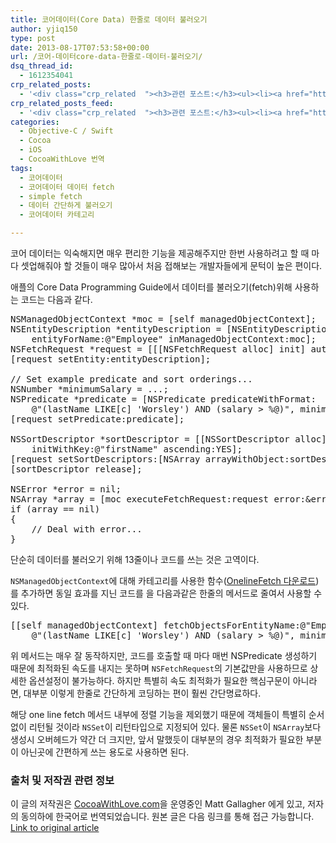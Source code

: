 ```yaml
---
title: 코어데이터(Core Data) 한줄로 데이터 불러오기
author: yjiq150
type: post
date: 2013-08-17T07:53:58+00:00
url: /코어-데이터core-data-한줄로-데이터-불러오기/
dsq_thread_id:
  - 1612354041
crp_related_posts:
  - '<div class="crp_related  "><h3>관련 포스트:</h3><ul><li><a href="https://www.letmecompile.com/kotlin-coroutine-vs-javascript-async-comparison/"     class="post-873"><span class="crp_title">JavaScript 개발자에게 Kotlin coroutine 10분만에 이해시키기</span></a></li><li><a href="https://www.letmecompile.com/swift-struct-vs-class-%ec%b0%a8%ec%9d%b4%ec%a0%90-%eb%b9%84%ea%b5%90-%eb%b6%84%ec%84%9d/"     class="post-706"><span class="crp_title">Swift struct vs. class 차이점 비교 분석</span></a></li><li><a href="https://www.letmecompile.com/redis-cluster-sentinel-overview/"     class="post-770"><span class="crp_title">레디스 클러스터, 센티넬 구성 및 동작 방식</span></a></li><li><a href="https://www.letmecompile.com/how-cloudflare-works/"     class="post-739"><span class="crp_title">클라우드플레어(Cloudflare) 동작 원리</span></a></li><li><a href="https://www.letmecompile.com/api-auth-jwt-jwk-explained/"     class="post-800"><span class="crp_title">API 서버 인증을 위한 JWT와 JWK 이해하기</span></a></li></ul><div class="crp_clear"></div></div>'
crp_related_posts_feed:
  - '<div class="crp_related  "><h3>관련 포스트:</h3><ul><li><a href="https://www.letmecompile.com/kotlin-coroutine-vs-javascript-async-comparison/"     class="post-873"><span class="crp_title">JavaScript 개발자에게 Kotlin coroutine 10분만에 이해시키기</span></a></li><li><a href="https://www.letmecompile.com/swift-struct-vs-class-%ec%b0%a8%ec%9d%b4%ec%a0%90-%eb%b9%84%ea%b5%90-%eb%b6%84%ec%84%9d/"     class="post-706"><span class="crp_title">Swift struct vs. class 차이점 비교 분석</span></a></li><li><a href="https://www.letmecompile.com/redis-cluster-sentinel-overview/"     class="post-770"><span class="crp_title">레디스 클러스터, 센티넬 구성 및 동작 방식</span></a></li><li><a href="https://www.letmecompile.com/how-cloudflare-works/"     class="post-739"><span class="crp_title">클라우드플레어(Cloudflare) 동작 원리</span></a></li><li><a href="https://www.letmecompile.com/api-auth-jwt-jwk-explained/"     class="post-800"><span class="crp_title">API 서버 인증을 위한 JWT와 JWK 이해하기</span></a></li></ul><div class="crp_clear"></div></div>'
categories:
  - Objective-C / Swift
  - Cocoa
  - iOS
  - CocoaWithLove 번역
tags:
  - 코어데이터
  - 코어데이터 데이터 fetch
  - simple fetch
  - 데이터 간단하게 불러오기
  - 코어데이터 카테고리

---
```

코어 데이터는 익숙해지면 매우 편리한 기능을 제공해주지만 한번 사용하려고 할 때 마다 셋업해줘야 할 것들이 매우 많아서 처음 접해보는 개발자들에게 문턱이 높은 편이다.

애플의 Core Data Programming Guide에서 데이터를 불러오기(fetch)위해 사용하는 코드는 다음과 같다.

<pre>NSManagedObjectContext *moc = [self managedObjectContext];
NSEntityDescription *entityDescription = [NSEntityDescription
    entityForName:@"Employee" inManagedObjectContext:moc];
NSFetchRequest *request = [[[NSFetchRequest alloc] init] autorelease];
[request setEntity:entityDescription];

// Set example predicate and sort orderings...
NSNumber *minimumSalary = ...;
NSPredicate *predicate = [NSPredicate predicateWithFormat:
    @"(lastName LIKE[c] 'Worsley') AND (salary &gt; %@)", minimumSalary];
[request setPredicate:predicate];

NSSortDescriptor *sortDescriptor = [[NSSortDescriptor alloc]
    initWithKey:@"firstName" ascending:YES];
[request setSortDescriptors:[NSArray arrayWithObject:sortDescriptor]];
[sortDescriptor release];

NSError *error = nil;
NSArray *array = [moc executeFetchRequest:request error:&error];
if (array == nil)
{
    // Deal with error...
}
</pre>

단순히 데이터를 불러오기 위해 13줄이나 코드를 쓰는 것은 고역이다.

`NSManagedObjectContext`에 대해 카테고리를 사용한 함수([OnelineFetch 다운로드][1])를 추가하면 동일 효과를 지닌 코드를 을 다음과같은 한줄의 메서드로 줄여서 사용할 수 있다.

<pre>[[self managedObjectContext] fetchObjectsForEntityName:@"Employee" withPredicate:
    @"(lastName LIKE[c] 'Worsley') AND (salary &gt; %@)", minimumSalary];
</pre>

위 메서드는 매우 잘 동작하지만, 코드를 호출할 때 마다 매번 NSPredicate 생성하기 때문에 최적화된 속도를 내지는 못하며 `NSFetchRequest`의 기본값만을 사용하므로 상세한 옵션설정이 불가능하다. 하지만 특별히 속도 최적화가 필요한 핵심구문이 아니라면, 대부분 이렇게 한줄로 간단하게 코딩하는 편이 훨씬 간단명료하다.

해당 one line fetch 메서드 내부에 정렬 기능을 제외했기 때문에 객체들이 특별히 순서없이 리턴될 것이라 `NSSet`이 리턴타입으로 지정되어 있다. 물론 `NSSet`이 `NSArray`보다 생성시 오버헤드가 약간 더 크지만, 앞서 말했듯이 대부분의 경우 최적화가 필요한 부분이 아닌곳에 간편하게 쓰는 용도로 사용하면 된다.

### 출처 및 저작권 관련 정보

이 글의 저작권은 [CocoaWithLove.com][2]을 운영중인 Matt Gallagher 에게 있고, 저자의 동의하에 한국어로 번역되었습니다. 원본 글은 다음 링크를 통해 접근 가능합니다.  
[Link to original article][3]

 [1]: http://www.letmecompile.com/wp/wp-content/uploads/2013/08/OnelineFetch_category.zip ""
 [2]: http://www.cocoawithlove.com
 [3]: http://www.cocoawithlove.com/2008/03/core-data-one-line-fetch.html